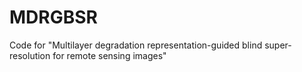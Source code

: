 # MDRGBSR
Code for "Multilayer degradation representation-guided blind super-resolution for remote sensing images"
